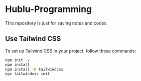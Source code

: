 # Hublu-Programming

This repository is just for saving notes and codes.

## Use Tailwind CSS

To set up Tailwind CSS in your project, follow these commands:

```bash
npm init -y
npm install
npm install -D tailwindcss
npx tailwindcss init
```
